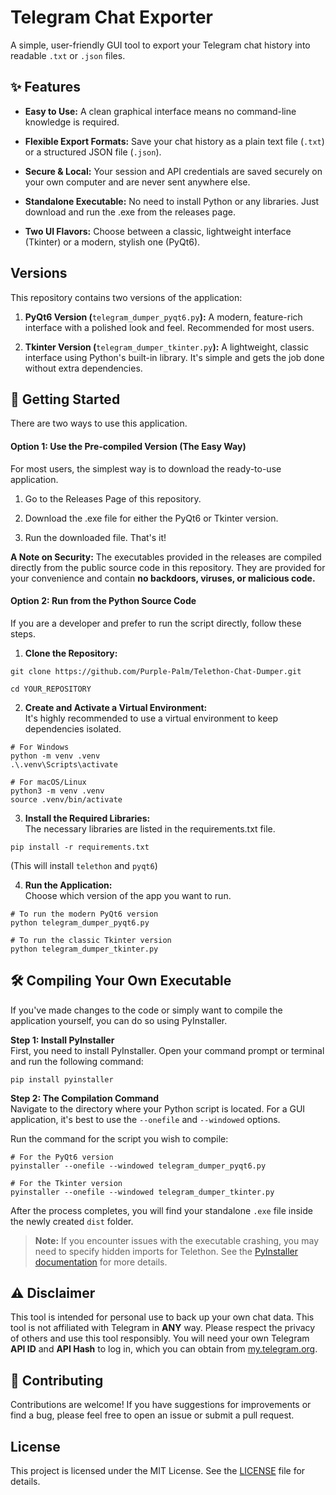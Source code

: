 # Telegram Chat Exporter

A simple, user-friendly GUI tool to export your Telegram chat history into readable `.txt` or `.json` files.

## ✨ Features
* **Easy to Use:** A clean graphical interface means no command-line knowledge is required.

* **Flexible Export Formats:** Save your chat history as a plain text file (`.txt`) or a structured JSON file (`.json`).

* **Secure & Local:** Your session and API credentials are saved securely on your own computer and are never sent anywhere else.

* **Standalone Executable:** No need to install Python or any libraries. Just download and run the .exe from the releases page.

* **Two UI Flavors:** Choose between a classic, lightweight interface (Tkinter) or a modern, stylish one (PyQt6).

## Versions
This repository contains two versions of the application:

1. **PyQt6 Version (**`telegram_dumper_pyqt6.py`**):** A modern, feature-rich interface with a polished look and feel. Recommended for most users.

2. **Tkinter Version (**`telegram_dumper_tkinter.py`**):** A lightweight, classic interface using Python's built-in library. It's simple and gets the job done without extra dependencies.

## 🚀 Getting Started
There are two ways to use this application.

#### Option 1: Use the Pre-compiled Version (The Easy Way)
For most users, the simplest way is to download the ready-to-use application.

1. Go to the Releases Page of this repository.

2. Download the .exe file for either the PyQt6 or Tkinter version.

3. Run the downloaded file. That's it!

**A Note on Security:** The executables provided in the releases are compiled directly from the public source code in this repository. They are provided for your convenience and contain **no backdoors, viruses, or malicious code.**

#### Option 2: Run from the Python Source Code
If you are a developer and prefer to run the script directly, follow these steps.

1. **Clone the Repository:**

```
git clone https://github.com/Purple-Palm/Telethon-Chat-Dumper.git

cd YOUR_REPOSITORY
```

2. **Create and Activate a Virtual Environment:**<br/>
It's highly recommended to use a virtual environment to keep dependencies isolated.
```
# For Windows
python -m venv .venv
.\.venv\Scripts\activate

# For macOS/Linux
python3 -m venv .venv
source .venv/bin/activate
```
3. **Install the Required Libraries:**<br/>
The necessary libraries are listed in the requirements.txt file.
```
pip install -r requirements.txt
```
(This will install `telethon` and `pyqt6`)

4. **Run the Application:**<br/>
Choose which version of the app you want to run.
```
# To run the modern PyQt6 version
python telegram_dumper_pyqt6.py

# To run the classic Tkinter version
python telegram_dumper_tkinter.py
```
## 🛠️ Compiling Your Own Executable
If you've made changes to the code or simply want to compile the application yourself, you can do so using PyInstaller.

**Step 1: Install PyInstaller**<br/>
First, you need to install PyInstaller. Open your command prompt or terminal and run the following command:
```
pip install pyinstaller
```
**Step 2: The Compilation Command**<br/>
Navigate to the directory where your Python script is located. For a GUI application, it's best to use the `--onefile` and `--windowed` options.

Run the command for the script you wish to compile:
```
# For the PyQt6 version
pyinstaller --onefile --windowed telegram_dumper_pyqt6.py

# For the Tkinter version
pyinstaller --onefile --windowed telegram_dumper_tkinter.py
```
After the process completes, you will find your standalone `.exe` file inside the newly created `dist` folder.

>  **Note:** If you encounter issues with the executable crashing, you may need to specify hidden imports for Telethon. See the [PyInstaller documentation](https://pyinstaller.org/en/stable/usage.html) for more details.

## ⚠️ Disclaimer
This tool is intended for personal use to back up your own chat data. This tool is not affiliated with Telegram in **ANY** way. Please respect the privacy of others and use this tool responsibly. You will need your own Telegram **API ID** and **API Hash** to log in, which you can obtain from [my.telegram.org](https://my.telegram.org/auth).

## 🤝 Contributing
Contributions are welcome! If you have suggestions for improvements or find a bug, please feel free to open an issue or submit a pull request.

## License
This project is licensed under the MIT License. See the [LICENSE](https://github.com/Purple-Palm/Telethon-Chat-Dumper/blob/7ab0df5948bbd4674eac4c976340504287d1dab3/LICENSE) file for details.